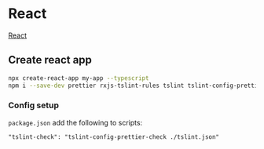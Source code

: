# React

[React](https://reactjs.org/)  

## Create react app  
```bash
npx create-react-app my-app --typescript
npm i --save-dev prettier rxjs-tslint-rules tslint tslint-config-prettier tslint-react
```

### Config setup  
`package.json` add the following to scripts:
```
"tslint-check": "tslint-config-prettier-check ./tslint.json"
```
